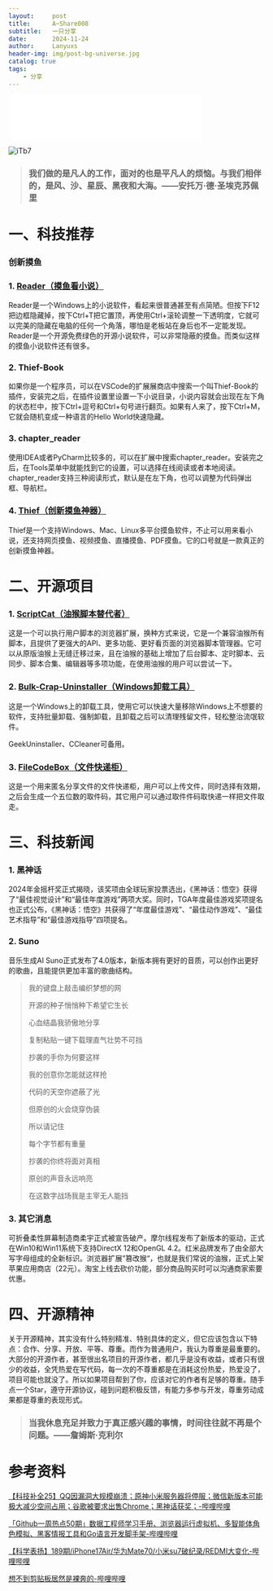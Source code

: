 ```yaml
---
layout:     post
title:      A~Share008
subtitle:   一只分享
date:       2024-11-24
author:     Lanyuxs
header-img: img/post-bg-universe.jpg
catalog: true
tags:
    - 分享
---
```


<iframe frameborder="no" border="0" marginwidth="0" marginheight="0" width=380 height=86 src="//music.163.com/outchain/player?type=2&id=2145152864&auto=0&height=66"></iframe>

![iTb7](https://p.ipic.vip/7w0m3r.webp)

> ### 我们做的是凡人的工作，面对的也是平凡人的烦恼。与我们相伴的，是风、沙、星辰、黑夜和大海。——安托万·德·圣埃克苏佩里

# 一、科技推荐

### 创新摸鱼

### 1. [Reader（摸鱼看小说）](https://github.com/binbyu/Reader)

Reader是一个Windows上的小说软件，看起来很普通甚至有点简陋。但按下F12把边框隐藏掉，按下Ctrl+T把它置顶，再使用Ctrl+滚轮调整一下透明度，它就可以完美的隐藏在电脑的任何一个角落，哪怕是老板站在身后也不一定能发现。Reader是一个开源免费绿色的开源小说软件，可以非常隐蔽的摸鱼。而类似这样的摸鱼小说软件还有很多。

### 2. Thief-Book

如果你是一个程序员，可以在VSCode的扩展展商店中搜索一个叫Thief-Book的插件，安装完之后，在插件设置里设置一下小说目录，小说内容就会出现在左下角的状态栏中，按下Ctrl+逗号和Ctrl+句号进行翻页。如果有人来了，按下Ctrl+M，它就会随机变成一种语言的Hello World快速隐藏。

### 3. chapter_reader

使用IDEA或者PyCharm比较多的，可以在扩展中搜索chapter_reader。安装完之后，在Tools菜单中就能找到它的设置，可以选择在线阅读或者本地阅读。chapter_reader支持三种阅读形式，默认是在左下角，也可以调整为代码弹出框、导航栏。

### 4. [Thief（创新摸鱼神器）](https://github.com/cteamx/Thief)

Thief是一个支持Windows、Mac、Linux多平台摸鱼软件，不止可以用来看小说，还支持网页摸鱼、视频摸鱼、直播摸鱼、PDF摸鱼。它的口号就是一款真正的创新摸鱼神器。


# 二、开源项目

### 1. [ScriptCat（油猴脚本替代者）](https://github.com/scriptscat/scriptcat)

这是一个可以执行用户脚本的浏览器扩展，换种方式来说，它是一个兼容油猴所有脚本，且提供了更强大的API、更多功能、更好看页面的浏览器脚本管理器。它可以从原版油猴上无缝迁移过来，且在油猴的基础上增加了后台脚本、定时脚本、云同步、脚本合集、编辑器等多项功能，在使用油猴的用户可以尝试一下。


### 2. [Bulk-Crap-Uninstaller（Windows卸载工具）](https://github.com/Klocman/Bulk-Crap-Uninstaller)

这是一个Windows上的卸载工具，使用它可以快速大量移除Windows上不想要的软件，支持批量卸载、强制卸载，且卸载之后可以清理残留文件，轻松整治流氓软件。

GeekUninstaller、CCleaner可备用。

### 3. [FileCodeBox（文件快递柜）](https://github.com/vastsa/FileCodeBox)

这是一个用来匿名分享文件的文件快递柜，用户可以上传文件，同时选择有效期，之后会生成一个五位数的取件码，其它用户可以通过取件件码取快递一样把文件取走。

# 三、科技新闻

### 1. 黑神话

2024年金摇杆奖正式揭晓，该奖项由全球玩家投票选出，《黑神话：悟空》获得了“最佳视觉设计”和“最佳年度游戏”两项大奖。同时，TGA年度最佳游戏奖项提名也正式公布，《黑神话：悟空》共获得了“年度最佳游戏”、“最佳动作游戏”、“最佳艺术指导”和“最佳游戏指导”四项提名。

### 2. Suno

音乐生成AI Suno正式发布了4.0版本，新版本拥有更好的音质，可以创作出更好的歌曲，且能提供更加丰富的歌曲结构。

> 我的键盘上敲击编织梦想的网
> 
> 开源的种子悄悄种下希望它生长
> 
> 心血结晶我骄傲地分享
> 
> 复制粘贴一键下载理直气壮势不可挡
> 
> 抄袭的手你为何要这样
> 
> 我的创意你怎能就这样抢
> 
> 代码的天空你遮蔽了光
> 
> 但原创的火会烧穿伪装
> 
> 所以请记住
> 
> 每个字节都有重量
> 
> 抄袭的你终将面对真相
> 
> 原创的声音永远响亮
> 
> 在这数字战场我是主宰无人能挡

### 3. 其它消息

可折叠柔性屏幕制造商柔宇正式被宣告破产。摩尔线程发布了新版本的驱动，正式在Win10和Win11系统下支持DirectX 12和OpenGL 4.2。红米品牌发布了由全部大写字母组成的全新标识。浏览器扩展”篡改猴“，也就是我们常说的油猴，正式上架苹果应用商店（22元）。淘宝上线去砍价功能，部分商品购买时可以沟通商家索要优惠。

# 四、开源精神

关于开源精神，其实没有什么特别精准、特别具体的定义，但它应该包含以下特点：合作、分享、开放、平等、尊重。而作为普通用户，我认为尊重是最重要的。大部分的开源作者，甚至很出名项目的开源作者，都几乎是没有收益，或者只有很少的收益，全凭热爱在写代码，每一次的不尊重都是在消耗这份热爱，热爱没了，项目可能也就没了。所以如果项目帮到了你，应该对它的作者有足够的尊重。随手点一个Star，遵守开源协议，碰到问题积极反馈，有能力多参与开发，尊重劳动成果都是尊重的表现形式。

> ### 当我休息充足并致力于真正感兴趣的事情，时间往往就不再是个问题。——詹姆斯·克利尔

# 参考资料

[【科技补全25】QQ因漏洞大规模崩溃；原神小米服务器将停服；微信新版本可能极大减少空间占用；谷歌被要求出售Chrome；黑神话获奖；-哔哩哔哩](https://b23.tv/mCBLEIQ)

[「Github一周热点50期」数据工程师学习手册、浏览器运行虚拟机、多智能体角色模拟、黑客情报工具和Go语言开发脚手架-哔哩哔哩](https://b23.tv/BurCIQE)

[【科学表扬】189期/iPhone17Air/华为Mate70/小米su7破纪录/REDMI大变化-哔哩哔哩](https://b23.tv/D2uUM5b)

[想不到剪贴板居然是裸奔的-哔哩哔哩](https://b23.tv/O1yI5Ok)




